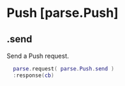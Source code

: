 # Push [parse.Push]

## .send

Send a Push request.

```lua
  parse.request( parse.Push.send )
  :response(cb)
```
